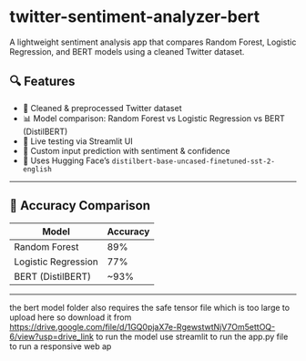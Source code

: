 # twitter-sentiment-analyzer-bert
A lightweight sentiment analysis app that compares Random Forest, Logistic Regression, and BERT models using a cleaned Twitter dataset.

## 🔍 Features

- 🧹 Cleaned & preprocessed Twitter dataset
- 📊 Model comparison: Random Forest vs Logistic Regression vs BERT (DistilBERT)
- 🚀 Live testing via Streamlit UI
- 💬 Custom input prediction with sentiment & confidence
- 🧠 Uses Hugging Face’s `distilbert-base-uncased-finetuned-sst-2-english`

---

## 🧪 Accuracy Comparison

| Model               | Accuracy |
|--------------------|----------|
| Random Forest       | 89%      |
| Logistic Regression | 77%      |
| BERT (DistilBERT)   | ~93%     |

---
the bert model folder also requires the safe tensor file which is too large to upload here so download it from
https://drive.google.com/file/d/1GQ0pjaX7e-RgewstwtNjV7Om5ettOQ-6/view?usp=drive_link
to run the model
use streamlit to run the app.py file to run a responsive web ap
